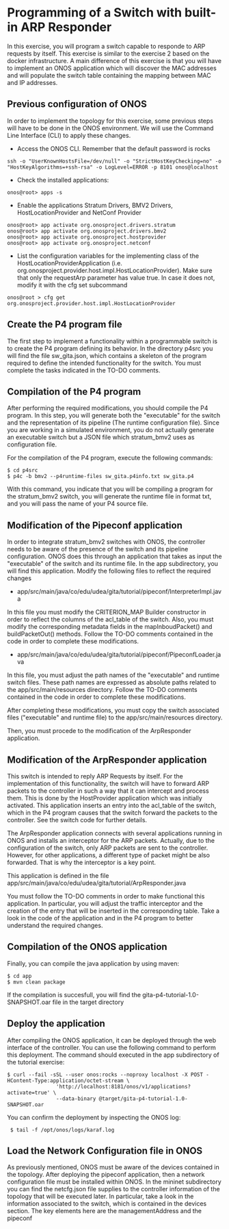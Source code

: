 # Programming of a Switch with built-in ARP Responder

In this exercise, you will program a switch capable to responde to ARP requests by itself. This exercise is similar to the exercise 2 based on the docker infrastructure. A main difference of this exercise is that you will have to implement an ONOS application which will discover the MAC addresses and will populate the switch table containing the mapping between MAC and IP addresses.

## Previous configuration of ONOS

In order to implement the topology for this exercise, some previous steps will have to be done in the ONOS environment. We will use the Command Line Interface (CLI) to apply these changes.

* Access the ONOS CLI. Remember that the default password is rocks

`ssh -o "UserKnownHostsFile=/dev/null" -o "StrictHostKeyChecking=no" -o "HostKeyAlgorithms=+ssh-rsa" -o LogLevel=ERROR -p 8101 onos@localhost`



* Check the installed applications:

`onos@root> apps -s`


* Enable the applications Stratum Drivers, BMV2 Drivers, HostLocationProvider and NetConf Provider

```
onos@root> app activate org.onosproject.drivers.stratum
onos@root> app activate org.onosproject.drivers.bmv2
onos@root> app activate org.onosproject.hostprovider
onos@root> app activate org.onosproject.netconf
```


* List the configuration variables for the implementing class of the HostLocationProviderApplication (i.e. org.onosproject.provider.host.impl.HostLocationProvider). Make sure that only the requestArp parameter has value true. In case it does not, modify it with the cfg set subcommand

`onos@root > cfg get org.onosproject.provider.host.impl.HostLocationProvider`


## Create the P4 program file

The first step to implement a functionality within a programmable switch is to create the P4 program defining its behavior. In the directory p4src you will find the file sw_gita.json, which contains a skeleton of the program required to define the intended functionality for the switch. You must complete the tasks indicated in the TO-DO comments.

## Compilation of the P4 program

After performing the required modifications, you should compile the P4 program. In this step, you will generate both the "executable" for the switch and the representation of its pipeline (The runtime configuration file). Since you are working in a simulated environment, you do not actually generate an executable switch but a JSON file which stratum_bmv2 uses as configuration file.

For the compilation of the P4 program, execute the following commands:

```
$ cd p4src
$ p4c -b bmv2 --p4runtime-files sw_gita.p4info.txt sw_gita.p4
```

With this command, you indicate that you will be compiling a program for the stratum_bmv2 switch, you will generate the runtime file in format txt, and you will pass the name of your P4 source file.


## Modification of the Pipeconf application

In order to integrate stratum_bmv2 switches with ONOS, the controller needs to be aware of the presence of the switch and its pipeline configuration. ONOS does this through an application that takes as input the "executable" of the switch and its runtime file. In the app subdirectory, you will find this application. Modify the following files to reflect the required changes

* app/src/main/java/co/edu/udea/gita/tutorial/pipeconf/InterpreterImpl.java

In this file you must modify the CRITERION_MAP Builder constructor in order to reflect the columns of the acl_table of the switch. Also, you must modify the corresponding metadata fields in the mapInboudPacket() and buildPacketOut() methods. Follow the TO-DO comments contained in the code in order to complete these modifications.

* app/src/main/java/co/edu/udea/gita/tutorial/pipeconf/PipeconfLoader.java

In this file, you must adjust the path names of the "executable" and runtime switch files. These path names are expressed as absolute paths related to the app/src/main/resources directory. Follow the TO-DO comments contained in the code in order to complete these modifications.

After completing these modifications, you must copy the switch associated files ("executable" and runtime file) to the app/src/main/resources directory.

Then, you must procede to the modification of the ArpResponder application.

## Modification of the ArpResponder application

This switch is intended to reply ARP Requests by itself. For the implementation of this functionality, the switch will have to forward ARP packets to the controller in such a way that it can intercept and process them. This is done by the HostProvider application which was initially activated. This application inserts an entry into the acl_table of the switch, which in the P4 program causes that the switch forward the packets to the controller. See the switch code for further details.

The ArpResponder application connects with several applications running in ONOS and installs an interceptor for the ARP packets. Actually, due to the configuration of the switch, only ARP packets are sent to the controller. However, for other applications, a different type of packet might be also forwarded. That is why the interceptor is a key point.

This application is defined in the file app/src/main/java/co/edu/udea/gita/tutorial/ArpResponder.java

You must follow the TO-DO comments in order to make functional this application. In particular, you will adjust the traffic interceptor and the creation of the entry that will be inserted in the corresponding table. Take a look in the code of the application and in the P4 program to better understand the required changes.

## Compilation of the ONOS application

Finally, you can compile the java application by using maven:

``` 
$ cd app 
$ mvn clean package
```

If the compilation is succesfull, you will find the gita-p4-tutorial-1.0-SNAPSHOT.oar file in the target directory

## Deploy the application

After compiling the ONOS application, it can be deployed through the web interface of the controller. You can use the following command to perform this deployment. The command should executed in the app subdirectory of the tutorial exercise:

```
$ curl --fail -sSL --user onos:rocks --noproxy localhost -X POST -HContent-Type:application/octet-stream \
                'http://localhost:8181/onos/v1/applications?activate=true' \
                --data-binary @target/gita-p4-tutorial-1.0-SNAPSHOT.oar
```

You can confirm the deployment by inspecting the ONOS log:

` $ tail -f /opt/onos/logs/karaf.log`

## Load the Network Configuration file in ONOS

As previously mentioned, ONOS must be aware of the devices contained in the topology. After deploying the pipeconf application, then a network configuration file must be installed within ONOS. In the mininet subdirectory you can find the netcfg.json file supplies to the controller information of the topology that will be executed later. In particular, take a look in the information associated to the switch, which is contained in the devices section. The key elements here are the managementAddress and the pipeconf


